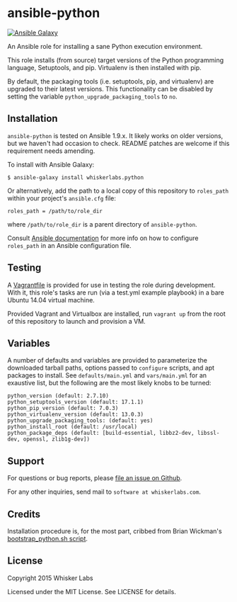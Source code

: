 # ansible-python

[![Ansible Galaxy](http://img.shields.io/badge/galaxy-whiskerlabs.python-660198.svg)](https://galaxy.ansible.com/list#/roles/4007)

An Ansible role for installing a sane Python execution environment.

This role installs (from source) target versions of the Python programming language,
Setuptools, and pip. Virtualenv is then installed with pip.

By default, the packaging tools (i.e. setuptools, pip, and virtualenv)
are upgraded to their latest versions. This functionality can be
disabled by setting the variable `python_upgrade_packaging_tools` to
`no`.

## Installation

`ansible-python` is tested on Ansible 1.9.x. It likely works on older
versions, but we haven't had occasion to check. README patches are
welcome if this requirement needs amending.

To install with Ansible Galaxy:

    $ ansible-galaxy install whiskerlabs.python

Or alternatively, add the path to a local copy of this repository to
`roles_path` within your project's `ansible.cfg` file:

    roles_path = /path/to/role_dir

where `/path/to/role_dir` is a parent directory of `ansible-python`.

Consult
[Ansible documentation](http://docs.ansible.com/intro_configuration.html)
for more info on how to configure `roles_path` in an Ansible
configuration file.

## Testing

A [Vagrantfile](http://docs.vagrantup.com/v2/vagrantfile/index.html)
is provided for use in testing the role during development. With it,
this role's tasks are run (via a test.yml example playbook) in a bare
Ubuntu 14.04 virtual machine.

Provided Vagrant and Virtualbox are installed, run `vagrant up` from
the root of this repository to launch and provision a VM.

## Variables

A number of defaults and variables are provided to parameterize the
downloaded tarball paths, options passed to `configure` scripts, and
apt packages to install. See `defaults/main.yml` and `vars/main.yml`
for an exaustive list, but the following are the most likely knobs to
be turned:

    python_version (default: 2.7.10)
    python_setuptools_version (default: 17.1.1)
    python_pip_version (default: 7.0.3)
    python_virtualenv_version (default: 13.0.3)
    python_upgrade_packaging_tools: (default: yes)
    python_install_root (default: /usr/local)
    python_package_deps (default: [build-essential, libbz2-dev, libssl-dev, openssl, zlib1g-dev])

## Support

For questions or bug reports, please
[file an issue on Github](https://github.com/whiskerlabs/ansible-python/issues).

For any other inquiries, send mail to `software at whiskerlabs.com`.

## Credits

Installation procedure is, for the most part, cribbed from Brian
Wickman's
[bootstrap_python.sh script](https://github.com/wickman/python-bootstrap/).

## License

Copyright 2015 Whisker Labs

Licensed under the MIT License. See LICENSE for details.
